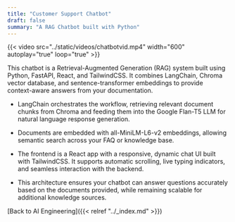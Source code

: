 ```yaml
---
title: "Customer Support Chatbot"
draft: false
summary: "A RAG Chatbot built with Python"
---
```


{{< video src="../static/videos/chatbotvid.mp4" width="600" autoplay="true" loop="true" >}}

This chatbot is a Retrieval-Augmented Generation (RAG) system built using Python, FastAPI, React, and TailwindCSS. It combines LangChain, Chroma vector database, and sentence-transformer embeddings to provide context-aware answers from your documentation.

- LangChain orchestrates the workflow, retrieving relevant document chunks from Chroma and feeding them into the Google Flan-T5 LLM for natural language       response generation.

- Documents are embedded with all-MiniLM-L6-v2 embeddings, allowing semantic search across your FAQ or knowledge base.

- The frontend is a React app with a responsive, dynamic chat UI built with TailwindCSS. It supports automatic scrolling, live typing indicators, and seamless interaction with the backend.

- This architecture ensures your chatbot can answer questions accurately based on the documents provided, while remaining scalable for additional knowledge sources.

[Back to AI Engineering]({{< relref "../_index.md" >}})